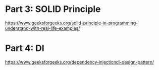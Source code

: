 # Part 3: SOLID Principle
https://www.geeksforgeeks.org/solid-principle-in-programming-understand-with-real-life-examples/


# Part 4: DI
https://www.geeksforgeeks.org/dependency-injectiondi-design-pattern/
